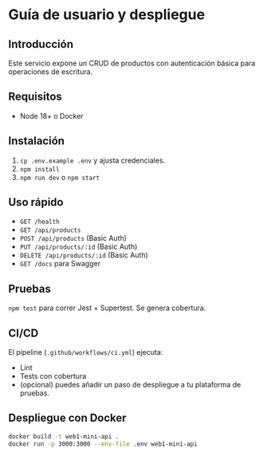 # Guía de usuario y despliegue

## Introducción
Este servicio expone un CRUD de productos con autenticación básica para operaciones de escritura.

## Requisitos
- Node 18+ o Docker

## Instalación
1. `cp .env.example .env` y ajusta credenciales.
2. `npm install`
3. `npm run dev` o `npm start`

## Uso rápido
- `GET /health`
- `GET /api/products`
- `POST /api/products` (Basic Auth)
- `PUT /api/products/:id` (Basic Auth)
- `DELETE /api/products/:id` (Basic Auth)
- `GET /docs` para Swagger

## Pruebas
`npm test` para correr Jest + Supertest. Se genera cobertura.

## CI/CD
El pipeline (`.github/workflows/ci.yml`) ejecuta:
- Lint
- Tests con cobertura
- (opcional) puedes añadir un paso de despliegue a tu plataforma de pruebas.

## Despliegue con Docker
```bash
docker build -t web1-mini-api .
docker run -p 3000:3000 --env-file .env web1-mini-api
```

